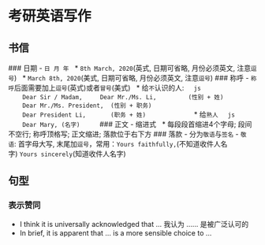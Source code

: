 # 考研英语写作

## 书信
### 日期
- `日 月 年`
  * `8th March, 2020`(英式, 日期可省略, 月份必须英文, 注意`逗号`)
  * `March 8th, 2020`(美式, 日期可省略, 月份必须英文, 注意`逗号`)
### 称呼
- `称呼`后面需要加上`逗号`(英式)或者`冒号`(美式)
  * 给`不`认识的人:
    ```js
    Dear Sir / Madam,
    Dear Mr./Ms. Li,         (性别 + 姓)
    Dear Mr./Ms. President,  (性别 + 职务)
    Dear President Li,       (职务 + 姓)       
    ```
  * 给`熟人`
    ```js
    Dear Mary, (名字)
    ```
### 正文
- 缩进式
  * 每段段首缩进4个字母; 段间不空行; 称呼顶格写; 正文缩进; 落款位于右下方
### 落款
- 分为`敬语`与`签名`
- `敬语`: 首字母大写, 末尾加`逗号`，常用：`Yours faithfully,`(不知道收件人名字) `Yours sincerely`(知道收件人名字)


## 句型
### 表示赞同
- I think it is universally acknowledged that ... 我认为 ...... 是被广泛认可的
- In brief, it is apparent that ... is a more sensible choice to ... 